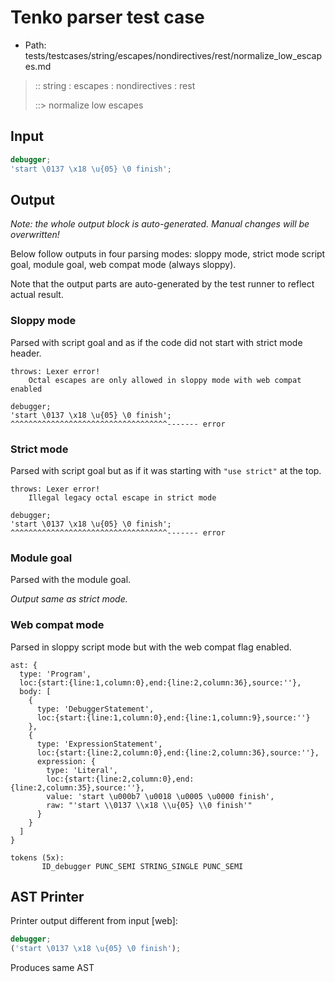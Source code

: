 # Tenko parser test case

- Path: tests/testcases/string/escapes/nondirectives/rest/normalize_low_escapes.md

> :: string : escapes : nondirectives : rest
>
> ::> normalize low escapes

## Input

`````js
debugger;
'start \0137 \x18 \u{05} \0 finish';
`````

## Output

_Note: the whole output block is auto-generated. Manual changes will be overwritten!_

Below follow outputs in four parsing modes: sloppy mode, strict mode script goal, module goal, web compat mode (always sloppy).

Note that the output parts are auto-generated by the test runner to reflect actual result.

### Sloppy mode

Parsed with script goal and as if the code did not start with strict mode header.

`````
throws: Lexer error!
    Octal escapes are only allowed in sloppy mode with web compat enabled

debugger;
'start \0137 \x18 \u{05} \0 finish';
^^^^^^^^^^^^^^^^^^^^^^^^^^^^^^^^^^^------- error
`````

### Strict mode

Parsed with script goal but as if it was starting with `"use strict"` at the top.

`````
throws: Lexer error!
    Illegal legacy octal escape in strict mode

debugger;
'start \0137 \x18 \u{05} \0 finish';
^^^^^^^^^^^^^^^^^^^^^^^^^^^^^^^^^^^------- error
`````


### Module goal

Parsed with the module goal.

_Output same as strict mode._

### Web compat mode

Parsed in sloppy script mode but with the web compat flag enabled.

`````
ast: {
  type: 'Program',
  loc:{start:{line:1,column:0},end:{line:2,column:36},source:''},
  body: [
    {
      type: 'DebuggerStatement',
      loc:{start:{line:1,column:0},end:{line:1,column:9},source:''}
    },
    {
      type: 'ExpressionStatement',
      loc:{start:{line:2,column:0},end:{line:2,column:36},source:''},
      expression: {
        type: 'Literal',
        loc:{start:{line:2,column:0},end:{line:2,column:35},source:''},
        value: 'start \u000b7 \u0018 \u0005 \u0000 finish',
        raw: "'start \\0137 \\x18 \\u{05} \\0 finish'"
      }
    }
  ]
}

tokens (5x):
       ID_debugger PUNC_SEMI STRING_SINGLE PUNC_SEMI
`````


## AST Printer

Printer output different from input [web]:

````js
debugger;
('start \0137 \x18 \u{05} \0 finish');
````

Produces same AST
